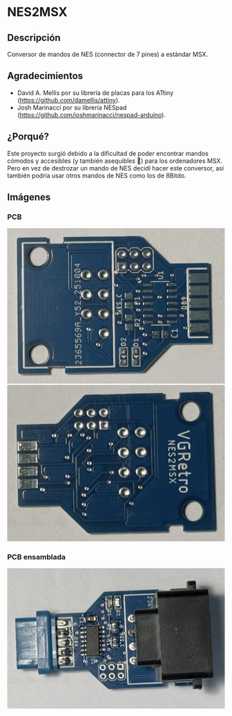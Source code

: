 # NES2MSX

## Descripción
Conversor de mandos de NES (connector de 7 pines) a estándar MSX.

## Agradecimientos
- David A. Mellis por su librería de placas para los ATtiny (https://github.com/damellis/attiny).
- Josh Marinacci por su librería NESpad (https://github.com/joshmarinacci/nespad-arduino).

## ¿Porqué?
Este proyecto surgió debido a la dificultad de poder encontrar mandos cómodos y accesibles (y también asequibles 🤑) para los ordenadores MSX. Pero en vez de destrozar un mando de NES decidí hacer este conversor, así también podría usar otros mandos de NES como los de 8Bitdo.

## Imágenes
### PCB
![Image](images/pcb_top.jpg "PCB parte superior")
![Image](images/pcb_bottom.jpg "PCB parte inferior")
### PCB ensamblada
![Image](images/pcb_ensambled.jpg "PCB parte superior")